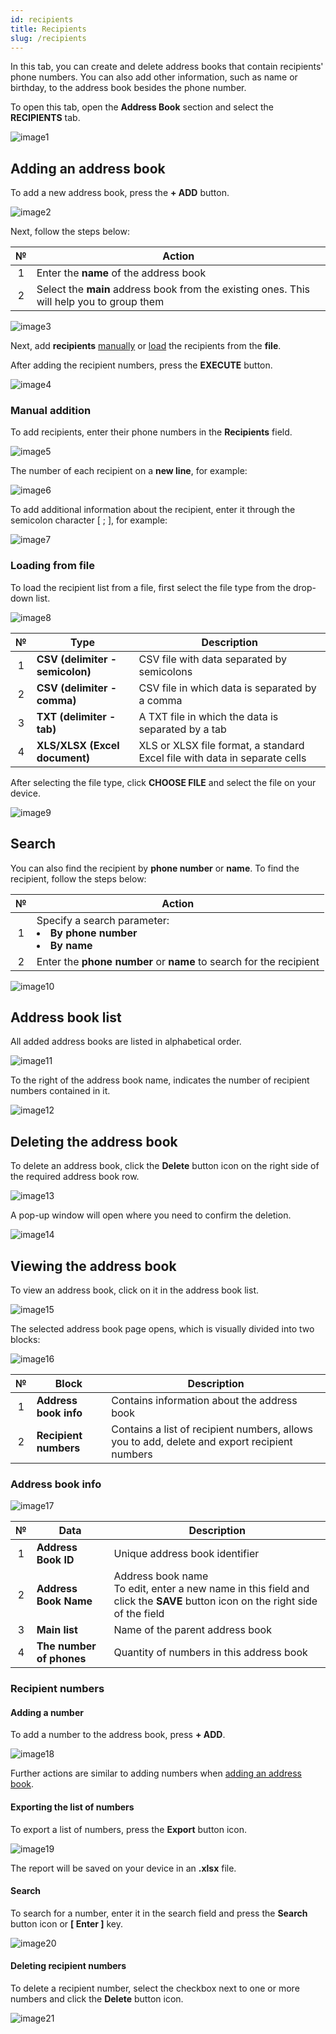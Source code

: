 ```yaml
---
id: recipients
title: Recipients
slug: /recipients
---
```


In this tab, you can create and delete address books that contain recipients' phone numbers. You can also add other information, such as name or birthday, to the address book besides the phone number.

To open this tab, open the **Address Book** section and select the **RECIPIENTS** tab.

![image1](/img/en/sms_address_book_recipients/image1.png)

## Adding an address book

To add a new address book, press the **+ ADD** button.

![image2](/img/en/sms_address_book_recipients/image2.png)

Next, follow the steps below:

|  №  | Action |
| :-: | ------ |
| 1 | Enter the **name** of the address book |
| 2 | Select the **main** address book from the existing ones. This will help you to group them |

![image3](/img/en/sms_address_book_recipients/image3.png)

Next, add **recipients** [manually](#manual-addition) or [load](#loading-from-file) the recipients from the **file**.

After adding the recipient numbers, press the **EXECUTE** button.

![image4](/img/en/sms_address_book_recipients/image4.png)

### Manual addition

To add recipients, enter their phone numbers in the **Recipients** field.

![image5](/img/en/sms_address_book_recipients/image5.png)

The number of each recipient on a **new line**, for example:

![image6](/img/en/sms_address_book_recipients/image6.png)

To add additional information about the recipient, enter it through the semicolon character [ ; ], for example:

![image7](/img/en/sms_address_book_recipients/image7.png)

### Loading from file

To load the recipient list from a file, first select the file type from the drop-down list.

![image8](/img/en/sms_address_book_recipients/image8.png)

|  №  | Type | Description |
| :-: | ---- | ----------- |
|  1  | **CSV (delimiter - semicolon)** | CSV file with data separated by semicolons |
|  2  | **CSV (delimiter - comma)** | CSV file in which data is separated by a comma |
|  3  | **TXT (delimiter - tab)** | A TXT file in which the data is separated by a tab |
|  4  | **XLS/XLSX (Excel document)** | XLS or XLSX file format, a standard Excel file with data in separate cells |

After selecting the file type, click **CHOOSE FILE** and select the file on your device.

![image9](/img/en/sms_address_book_recipients/image9.png)

## Search

You can also find the recipient by **phone number** or **name**. To find the recipient, follow the steps below:

|  №  | Action |
| :-: | ------ |
| 1 | Specify a search parameter: <li>**By phone number**</li> <li>**By name**</li> |
| 2 | Enter the **phone number** or **name** to search for the recipient |

![image10](/img/en/sms_address_book_recipients/image10.png)

## Address book list

All added address books are listed in alphabetical order.

![image11](/img/en/sms_address_book_recipients/image11.png)

To the right of the address book name, indicates the number of recipient numbers contained in it.

![image12](/img/en/sms_address_book_recipients/image12.png)

## Deleting the address book

To delete an address book, click the **Delete** button icon on the right side of the required address book row.

![image13](/img/en/sms_address_book_recipients/image13.png)

A pop-up window will open where you need to confirm the deletion.

![image14](/img/en/sms_address_book_recipients/image14.png)

## Viewing the address book

To view an address book, click on it in the address book list.

![image15](/img/en/sms_address_book_recipients/image15.png)

The selected address book page opens, which is visually divided into two blocks:

![image16](/img/en/sms_address_book_recipients/image16.png)

|  №  | Block | Description |
| :-: | ----- | ----------- |
| 1 | **Address book info** | Contains information about the address book |
| 2 | **Recipient numbers** | Contains a list of recipient numbers, allows you to add, delete and export recipient numbers |

### Address book info

![image17](/img/en/sms_address_book_recipients/image17.png)

|  №  | Data | Description |
| :-: | ---- | ----------- |
| 1 | **Address Book ID** | Unique address book identifier |
| 2 | **Address Book Name** | Address book name <br/> To edit, enter a new name in this field and click the **SAVE** button icon on the right side of the field |
| 3 | **Main list** | Name of the parent address book |
| 4 | **The number of phones** | Quantity of numbers in this address book |

### Recipient numbers

#### Adding a number

To add a number to the address book, press **+ ADD**.

![image18](/img/en/sms_address_book_recipients/image18.png)

Further actions are similar to adding numbers when [adding an address book](#adding-an-address-book).

#### Exporting the list of numbers

To export a list of numbers, press the **Export** button icon.

![image19](/img/en/sms_address_book_recipients/image19.png)

The report will be saved on your device in an **.xlsx** file.

#### Search

To search for a number, enter it in the search field and press the **Search** button icon or **[ Enter ]** key.

![image20](/img/en/sms_address_book_recipients/image20.png)

#### Deleting recipient numbers

To delete a recipient number, select the checkbox next to one or more numbers and click the **Delete** button icon.

![image21](/img/en/sms_address_book_recipients/image21.png)
